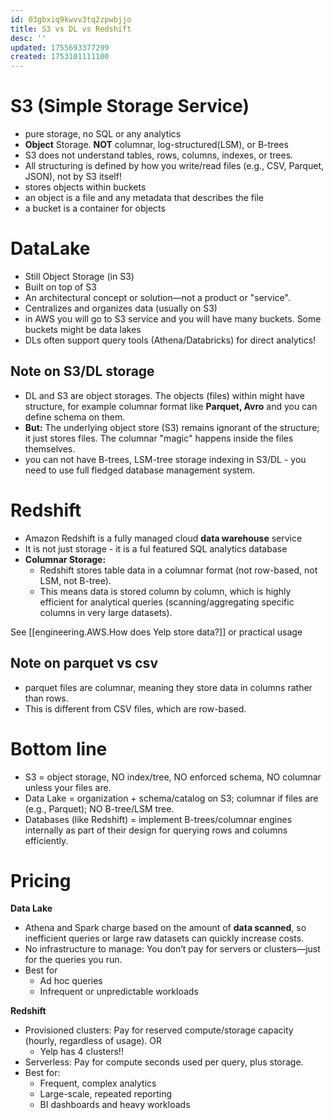 ```yaml
---
id: 03gbxiq9kwvv3tq2zpwbjjo
title: S3 vs DL vs Redshift
desc: ''
updated: 1755693377299
created: 1753101111100
---
```

# S3 (Simple Storage Service)

- pure storage, no SQL or any analytics
- **Object** Storage. **NOT** columnar, log-structured(LSM), or B-trees
- S3 does not understand tables, rows, columns, indexes, or trees.
- All structuring is defined by how you write/read files (e.g., CSV, Parquet, JSON), not by S3 itself!
- stores objects within buckets
- an object is a file and any metadata that describes the file
- a bucket is a container for objects


# DataLake
- Still Object Storage (in S3)
- Built on top of S3
- An architectural concept or solution—not a product or "service".
- Centralizes and organizes data (usually on S3)
- in AWS you will go to S3 service and you will have many buckets. Some buckets might be data lakes
- DLs often support query tools (Athena/Databricks) for direct analytics!

## Note on S3/DL storage

- DL and S3 are object storages. The objects (files) within might have structure, for example columnar format like **Parquet, Avro** and you can define schema on them.
- **But:** The underlying object store (S3) remains ignorant of the structure; it just stores files. The columnar "magic" happens inside the files themselves.
- you can not have B-trees, LSM-tree storage indexing in S3/DL - you need to use full fledged database management system. 

# Redshift
- Amazon Redshift is a fully managed cloud **data warehouse** service 
- It is not just storage - it is a ful featured SQL analytics database
- **Columnar Storage:**
    - Redshift stores table data in a columnar format (not row-based, not LSM, not B-tree).
    - This means data is stored column by column, which is highly efficient for analytical queries (scanning/aggregating specific columns in very large datasets).

See [[engineering.AWS.How does Yelp store data?]] or practical usage

## Note on parquet vs csv
- parquet files are columnar, meaning they store data in columns rather than rows.
- This is different from CSV files, which are row-based.


# Bottom line

- S3 = object storage, NO index/tree, NO enforced schema, NO columnar unless your files are.
- Data Lake = organization + schema/catalog on S3; columnar if files are (e.g., Parquet); NO B-tree/LSM tree.
- Databases (like Redshift) = implement B-trees/columnar engines internally as part of their design for querying rows and columns efficiently.


# Pricing

**Data Lake**
- Athena and Spark charge based on the amount of **data scanned**, so inefficient queries or large raw datasets can quickly increase costs.
- No infrastructure to manage: You don’t pay for servers or clusters—just for the queries you run.
- Best for
    - Ad hoc queries
    - Infrequent or unpredictable workloads


**Redshift**
- Provisioned clusters: Pay for reserved compute/storage capacity (hourly, regardless of usage). OR
    - Yelp has 4 clusters!!
- Serverless: Pay for compute seconds used per query, plus storage.
- Best for:
    - Frequent, complex analytics
    - Large-scale, repeated reporting
    - BI dashboards and heavy workloads
